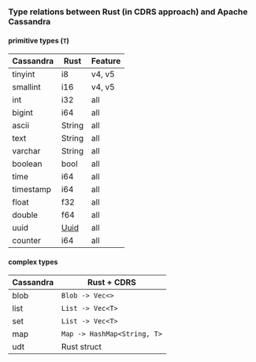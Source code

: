 ### Type relations between Rust (in CDRS approach) and Apache Cassandra

#### primitive types (`T`)

| Cassandra | Rust | Feature
|-----------|-------|-------|
| tinyint | i8 | v4, v5 |
| smallint | i16 | v4, v5 |
| int | i32 | all |
| bigint | i64 | all |
| ascii | String | all |
| text | String | all |
| varchar | String | all |
| boolean | bool | all |
| time | i64 | all |
| timestamp | i64 | all |
| float | f32 | all |
| double | f64 | all |
| uuid | [Uuid](https://doc.rust-lang.org/uuid/uuid/struct.Uuid.html) | all |
| counter | i64 | all |

#### complex types
| Cassandra | Rust + CDRS |
|-----------|-------------|
| blob | `Blob -> Vec<>` |
| list | `List -> Vec<T>` |
| set | `List -> Vec<T>` |
| map | `Map -> HashMap<String, T>` |
| udt | Rust struct |
